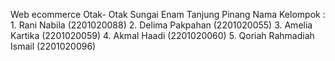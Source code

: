 Web ecommerce Otak- Otak Sungai Enam Tanjung Pinang 
Nama Kelompok : 1. Rani Nabila (2201020088)
                2. Delima Pakpahan (2201020055)
                3. Amelia Kartika (2201020059)
                4. Akmal Haadi (2201020060)
                5. Qoriah Rahmadiah Ismail (2201020096)
